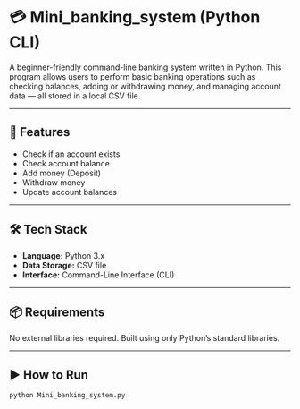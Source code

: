 # 💳 Mini_banking_system (Python CLI)

A beginner-friendly command-line banking system written in Python. This program allows users to perform basic banking operations such as checking balances, adding or withdrawing money, and managing account data — all stored in a local CSV file.

---

## 🚀 Features

- Check if an account exists  
- Check account balance  
- Add money (Deposit)  
- Withdraw money  
- Update account balances  

---

## 🛠️ Tech Stack

- **Language:** Python 3.x  
- **Data Storage:** CSV file  
- **Interface:** Command-Line Interface (CLI)

---

## 📦 Requirements

No external libraries required. Built using only Python’s standard libraries.

---

## ▶️ How to Run

```bash
python Mini_banking_system.py
